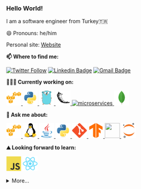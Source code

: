 ### Hello World! 

I am a software engineer from Turkey🇹🇷 
<!-- 
I describe myself as a Deep Learning Enthusiast. 
The third year of my university I met with deep learning. I love to code with Python. You can reach me on [hackerrank](https://www.hackerrank.com/mehmetgungoren?hr_r=1), [datacamp](https://www.datacamp.com/profile/xxxx) and [repl.it](https://repl.it/@xxxx) 
-->

😄 Pronouns: he/him

Personal site: [Website](https://mehmetgungoren.com.tr/)


**📫 Where to find me:** 

[![Twitter Follow](https://img.shields.io/badge/dynamic/json.svg?color=14171A&labelColor=37474f&logo=twitter&logoColor=4fc3f7&label=&query=%24[0].followers_count&url=https%3A%2F%2Fcdn.syndication.twimg.com%2Fwidgets%2Ffollowbutton%2Finfo.json%3Fscreen_names%3Dmmetgungoren&suffix=%20Followers)](https://twitter.com/mmetgungoren)
[![Linkedin Badge](https://img.shields.io/badge/-mehmetgungoren-blue?style=flat-square&logo=Linkedin&logoColor=white&link=https://www.linkedin.com/in/mehmetgungoren/)](https://www.linkedin.com/in/mehmetgungoren/) 
[![Gmail Badge](https://img.shields.io/badge/-mehgungoren@gmail.com-c14438?style=flat-square&logo=Gmail&logoColor=white&link=mailto:mehgungoren@gmail.com)](mailto:mehgungoren@gmail.com?subject=From%20GitHub&body=Hi,%20there.%20Found%20you%20from%20GitHub.)

<!-- 
**💼 Currently working as:** Software Engineer at <a href="https://lyrebirdstudio.net/" target="_blank"><b>Lyrebird Studio</b></a>
--> 

**👨🏻‍💻 Currently working on:** 

<p align="left">
    <a href="https://aws.amazon.com/?nc1=h_ls" target="_blank">
        <img src="https://raw.githubusercontent.com/devicons/devicon/master/icons/amazonwebservices/amazonwebservices-original.svg" 
            alt="anazonwebservices" width="40" height="40"/>
    </a>
    <a href="https://www.python.org" target="_blank">
        <img src="https://raw.githubusercontent.com/devicons/devicon/master/icons/python/python-original.svg"
            alt="python" width="40" height="40" />
    </a>
    <a href="https://www.golang.org" target="_blank">
        <img src="https://raw.githubusercontent.com/devicons/devicon/master/icons/go/go-original.svg"
            alt="golang" width="40" height="40" />
    </a>
    <a href="https://flask.palletsprojects.com/en/1.1.x/" target="_blank">
        <img src="https://raw.githubusercontent.com/devicons/devicon/master/icons/flask/flask-original.svg" 
            alt="flask" width="40" height="40" />
    </a>
    <a href="https://microservices.io/" target="_blank">
        <img src="https://comunytek.com/wp-content/uploads/2017/03/Microservices.png" 
            alt="microservices" width="40" height="40" />
    </a>
    <a href="https://www.mongodb.com/" target="_blank">
        <img src="https://raw.githubusercontent.com/devicons/devicon/master/icons/mongodb/mongodb-original.svg" 
            alt="mongodb" width="40" height="40"/>
    </a>
</p>

**💬 Ask me about:** 

<p>
    <a href="https://aws.amazon.com/?nc1=h_ls" target="_blank">
        <img width="40" height="40"
            src="https://raw.githubusercontent.com/devicons/devicon/master/icons/amazonwebservices/amazonwebservices-original.svg">
    </a>
    <a href="https://www.linux.org/" target="_blank">
        <img width="40" height="40"
            src="https://raw.githubusercontent.com/devicons/devicon/master/icons/linux/linux-original.svg">
    </a>
    <a href="https://www.java.com/" target="_blank">
        <img width="40" height="40"
            src="https://raw.githubusercontent.com/devicons/devicon/master/icons/java/java-original.svg">
    </a>
    <a href="https://www.python.org/" target="_blank">
        <img width="40" height="40" src="https://raw.githubusercontent.com/devicons/devicon/master/icons/python/python-original.svg">
    </a>
    <a href="https://git-scm.com//" target="_blank">
        <img width="40" height="40" src="https://raw.githubusercontent.com/devicons/devicon/master/icons/git/git-original.svg">
    </a>
    <a href="https://www.tensorflow.org/" target="_blank">
        <img width="40" height="40" src="https://raw.githubusercontent.com/devicons/devicon/master/icons/tensorflow/tensorflow-original.svg">
    </a>
    <a href="https://opencv.org/" target="_blank">
        <img width="40" height="40" src="https://www.vectorlogo.zone/logos/opencv/opencv-ar21.svg">
    </a>
    <a href="https://jupyter.org/" target="_blank">
        <img width="40" height="40" src="https://raw.githubusercontent.com/devicons/devicon/master/icons/jupyter/jupyter-original.svg">
    </a>
</p>

**⛰ Looking forward to learn:** 

<p>
    <a href="https://www.javascript.com/" target="_blank"><img width="40" height="40"
            src="https://raw.githubusercontent.com/devicons/devicon/master/icons/javascript/javascript-original.svg"></a>
    <a href="https://reactjs.org/" target="_blank"><img width="40" height="40"
            src="https://raw.githubusercontent.com/devicons/devicon/master/icons/react/react-original.svg"></a>
</p>

<details>
  <summary>More...</summary>
   <img src="https://github-readme-stats.vercel.app/api/top-langs/?username=gungoren&layout=compact&langs_count=10&hide=html,css,jupyter%20notebook&show_icons=true&count_private=true&theme=dark"  style="width: 49%;"/>
  <img src="https://github-readme-stats.vercel.app/api?username=gungoren&show_icons=true&count_private=true&theme=dark&include_all_commits=true&line_height=28" style="width: 50%;"/>
</details>

<!-- 
![](https://komarev.com/ghpvc/?username=gungoren&style=flat-square&color=orange)
-->

